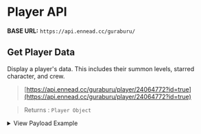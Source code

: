 # Player API

**BASE URL:** `https://api.ennead.cc/guraburu/`

## Get Player Data
Display a player's data. This includes their summon levels, starred character, and crew.

> [https://api.ennead.cc/guraburu/player/24064772?id=true](https://api.ennead.cc/guraburu/player/24064772?id=true)

> Returns : `Player Object`
<details>
<summary>View Payload Example</summary>

```json
{
  "id": 24064772,
  "nickname": "Henz",
  "rank": 308,
  "isRestricted": false,
  "crew": {
    "id": "981625",
    "name": "TwinHeaven",
    "url": "https://game.granbluefantasy.jp/#981625"
  },
  "star": {
    "name": "Threo",
    "level": 100,
    "isRinged": false,
    "comment": null
  },
  "summons": {
    "misc": [
      {
        "name": "Huanglong",
        "level": 100
      },
      {
        "name": "Qilin",
        "level": 100
      }
    ],
    "fire": [
      {
        "name": "Agni",
        "level": 200
      },
      {
        "name": "Colossus Omega",
        "level": 200
      }
    ],
    "water": [
      {
        "name": "Varuna",
        "level": 200
      },
      {
        "name": "Europa",
        "level": 100
      }
    ],
    "earth": [
      {
        "name": "Titan",
        "level": 200
      },
      {
        "name": "Gorilla",
        "level": 150
      }
    ],
    "wind": [
      {
        "name": "Tiamat Omega",
        "level": 200
      },
      {
        "name": "Freyr",
        "level": 1
      }
    ],
    "light": [
      {
        "name": "Lucifer",
        "level": 200
      },
      {
        "name": "Zeus",
        "level": 200
      }
    ],
    "dark": [
      {
        "name": "Hades",
        "level": 200
      },
      {
        "name": "Bahamut",
        "level": 250
      }
    ]
  }
}
```
</details>